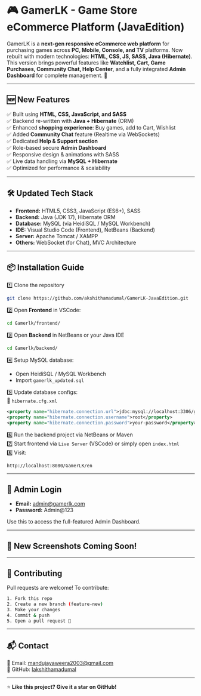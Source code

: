 # 🎮 GamerLK - Game Store eCommerce Platform (JavaEdition)

GamerLK is a **next-gen responsive eCommerce web platform** for purchasing games across **PC, Mobile, Console, and TV** platforms. Now rebuilt with modern technologies: **HTML, CSS, JS, SASS, Java (Hibernate)**.  This version brings powerful features like **Watchlist, Cart, Game Purchases, Community Chat, Help Center**, and a fully integrated **Admin Dashboard** for complete management. 🚀

---

## 🆕 New Features

✅ Built using **HTML, CSS, JavaScript, and SASS**  
✅ Backend re-written with **Java + Hibernate** (ORM)  
✅ Enhanced **shopping experience**: Buy games, add to Cart, Wishlist  
✅ Added **Community Chat** feature (Realtime via WebSockets)  
✅ Dedicated **Help & Support section**  
✅ Role-based secure **Admin Dashboard**  
✅ Responsive design & animations with SASS  
✅ Live data handling via **MySQL + Hibernate**  
✅ Optimized for performance & scalability  

---

## 🛠️ Updated Tech Stack

- **Frontend:** HTML5, CSS3, JavaScript (ES6+), SASS  
- **Backend:** Java (JDK 17), Hibernate ORM  
- **Database:** MySQL (via HeidiSQL / MySQL Workbench)  
- **IDE:** Visual Studio Code (Frontend), NetBeans (Backend)  
- **Server:** Apache Tomcat / XAMPP  
- **Others:** WebSocket (for Chat), MVC Architecture  

---

## 📦 Installation Guide

1️⃣ Clone the repository  
```bash
git clone https://github.com/akshithamadumal/GamerLK-JavaEdition.git
```

2️⃣ Open **Frontend** in VSCode:  
```bash
cd Gamerlk/frontend/
```

3️⃣ Open **Backend** in NetBeans or your Java IDE  
```bash
cd Gamerlk/backend/
```

4️⃣ Setup MySQL database:  
- Open HeidiSQL / MySQL Workbench  
- Import `gamerlk_updated.sql`  

5️⃣ Update database configs:  
🔧 `hibernate.cfg.xml`  
```xml
<property name="hibernate.connection.url">jdbc:mysql://localhost:3306/gamerlk_db</property>
<property name="hibernate.connection.username">root</property>
<property name="hibernate.connection.password">your-password</property>
```

6️⃣ Run the backend project via NetBeans or Maven  
7️⃣ Start frontend via `Live Server` (VSCode) or simply open `index.html`  
8️⃣ Visit:  
```url
http://localhost:8080/GamerLK/en
```

---

## 🔐 Admin Login 

- **Email:** admin@gamerlk.com  
- **Password:** Admin@123  

Use this to access the full-featured Admin Dashboard.

---

## 📸 New Screenshots Coming Soon!

---

## 🙌 Contributing

Pull requests are welcome! To contribute:

```bash
1. Fork this repo
2. Create a new branch (feature-new)
3. Make your changes
4. Commit & push
5. Open a pull request 🚀
```

---

## 📬 Contact

📧 Email: mandujayaweera2003@gmail.com  
🔗 GitHub: [lakshithamadumal](https://github.com/lakshithamadumal)

---

⭐ **Like this project? Give it a star on GitHub!**
